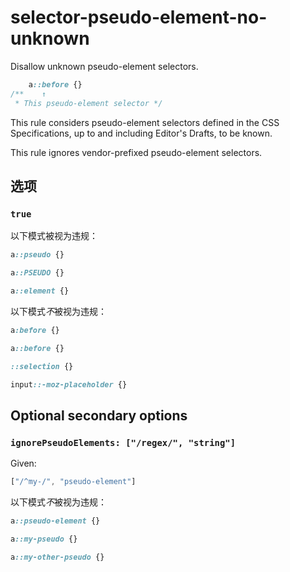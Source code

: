 # selector-pseudo-element-no-unknown

Disallow unknown pseudo-element selectors.

```css
    a::before {}
/**    ↑
 * This pseudo-element selector */
```

This rule considers pseudo-element selectors defined in the CSS Specifications, up to and including Editor's Drafts, to be known.

This rule ignores vendor-prefixed pseudo-element selectors.

## 选项

### `true`

以下模式被视为违规：

```css
a::pseudo {}
```

```css
a::PSEUDO {}
```

```css
a::element {}
```

以下模式*不*被视为违规：

```css
a:before {}
```

```css
a::before {}
```

```css
::selection {}
```

```css
input::-moz-placeholder {}
```

## Optional secondary options

### `ignorePseudoElements: ["/regex/", "string"]`

Given:

```js
["/^my-/", "pseudo-element"]
```

以下模式*不*被视为违规：

```css
a::pseudo-element {}
```

```css
a::my-pseudo {}
```

```css
a::my-other-pseudo {}
```
